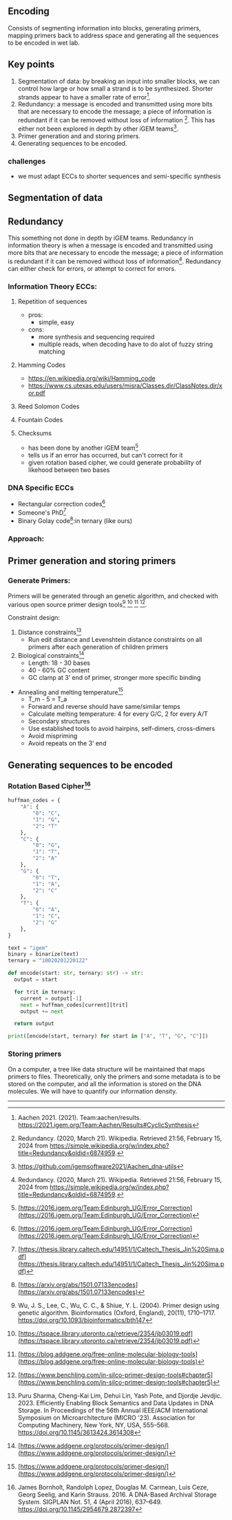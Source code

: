 ## Encoding

Consists of segmenting information into blocks, generating primers, mapping primers back to address space and generating all the sequences to be encoded in wet lab.

## Key points

1. Segmentation of data: by breaking an input into smaller blocks, we can control how large or how small a strand is to be synthesized. Shorter strands appear to have a smaller rate of error[^aachen].
2. Redundancy: a message is encoded and transmitted using more bits that are necessary to encode the message; a piece of information is redundant if it can be removed without loss of information [^redundancy]. This has either not been explored in depth by other iGEM teams[^github].
3. Primer generation and and storing primers.
4. Generating sequences to be encoded.

### challenges
- we must adapt ECCs to shorter sequences and semi-specific synthesis

## Segmentation of data

## Redundancy

This something not done in depth by iGEM teams. Redundancy in information theory is when a message is encoded and transmitted using more bits that are necessary to encode the message; a piece of information is redundant if it can be removed without loss of information[^redundancy]. Redundancy can either check for errors, or attempt to correct for errors.

### Information Theory ECCs:

1. Repetition of sequences

   - pros:
     - simple, easy
   - cons:
     - more synthesis and sequencing required
     - multiple reads, when decoding have to do alot of fuzzy string matching

2. Hamming Codes

   - https://en.wikipedia.org/wiki/Hamming_code
   - https://www.cs.utexas.edu/users/misra/Classes.dir/ClassNotes.dir/xor.pdf

3. Reed Solomon Codes

4. Fountain Codes

5. Checksums
   - has been done by another iGEM team[^edinburgh]
   - tells us if an error has occurred, but can't correct for it
   - given rotation based cipher, we could generate probability of likehood between two bases

### DNA Specific ECCs

- Rectangular correction codes[^edinburgh]
- Someone's PhD[^phd]
- Binary Golay code[^golay]:in ternary (like ours)

### Approach:

## Primer generation and storing primers

### Generate Primers:

Primers will be generated through an genetic algorithm, and checked with various open source primer design tools[^genetic] [^uoft] [^tools] [^benchling].

Constraint design:

1. Distance constraints[^block]
   - Run edit distance and Levenshtein distance constraints on all primers after each generation of children primers
2. Biological constraints[^primer]
   - Length: 18 - 30 bases
   - 40 - 60% GC content
   - GC clamp at 3’ end of primer, stronger more specific binding

- Annealing and melting temperature[^primer]
  - T_m - 5 = T_a
  - Forward and reverse should have same/similar temps
  - Calculate melting temperature: 4 for every G/C, 2 for every A/T
  - Secondary structures
  - Use established tools to avoid hairpins, self-dimers, cross-dimers
  - Avoid mispriming
  - Avoid repeats on the 3’ end

## Generating sequences to be encoded

### Rotation Based Cipher[^archival]

```python
huffman_codes = {
    "A": {
        "0": "C",
        "1": "G",
        "2": "T"
    },
    "C": {
        "0": "G",
        "1": "T",
        "2": "A"
    },
    "G": {
        "0": "T",
        "1": "A",
        "2": "C"
    },
    "T": {
        "0": "A",
        "1": "C",
        "2": "G"
    },
}

text = "igem"
binary = binarize(text)
ternary = "10020201220122"

def encode(start: str, ternary: str) -> str:
  output = start

  for trit in ternary:
    current = output[-1]
    next = huffman_codes[current][trit]
    output += next

  return output

print([encode(start, ternary) for start in ["A", "T", "G", "C"]])

```

### Storing primers
On a computer, a tree like data structure will be maintained that maps primers to files. Theoretically, only the primers and some metadata is to be stored on the computer, and all the information is stored on the DNA molecules. We will have to quantify our information density.

--- 

[^genetic]: Wu, J. S., Lee, C., Wu, C. C., & Shiue, Y. L. (2004). Primer design using genetic algorithm. Bioinformatics (Oxford, England), 20(11), 1710–1717. https://doi.org/10.1093/bioinformatics/bth147

[^aachen]: Aachen 2021. (2021). Team:aachen/results. https://2021.igem.org/Team:Aachen/Results#CyclicSynthesis

[^redundancy]: Redundancy. (2020, March 21). Wikipedia. Retrieved 21:56, February 15, 2024 from https://simple.wikipedia.org/w/index.php?title=Redundancy&oldid=6874959.

[^github]: https://github.com/igemsoftware2021/Aachen_dna-utils

[^archival]: James Bornholt, Randolph Lopez, Douglas M. Carmean, Luis Ceze, Georg Seelig, and Karin Strauss. 2016. A DNA-Based Archival Storage System. SIGPLAN Not. 51, 4 (April 2016), 637–649. https://doi.org/10.1145/2954679.2872397

[^edinburgh]: [https://2016.igem.org/Team:Edinburgh_UG/Error_Correction](https://2016.igem.org/Team:Edinburgh_UG/Error_Correction)

[^golay]: [https://arxiv.org/abs/1501.07133encodes](https://arxiv.org/abs/1501.07133encodes)

[^phd]: [https://thesis.library.caltech.edu/14951/1/Caltech_Thesis_Jin%20Sima.pdf](https://thesis.library.caltech.edu/14951/1/Caltech_Thesis_Jin%20Sima.pdf)

[^block]: Puru Sharma, Cheng-Kai Lim, Dehui Lin, Yash Pote, and Djordje Jevdjic. 2023. Efficiently Enabling Block Semantics and Data Updates in DNA Storage. In Proceedings of the 56th Annual IEEE/ACM International Symposium on Microarchitecture (MICRO '23). Association for Computing Machinery, New York, NY, USA, 555–568. https://doi.org/10.1145/3613424.3614308

[^uoft]: [https://tspace.library.utoronto.ca/retrieve/2354/jb03019.pdf](https://tspace.library.utoronto.ca/retrieve/2354/jb03019.pdf)

[^primer]: [https://www.addgene.org/protocols/primer-design/](https://www.addgene.org/protocols/primer-design/)

[^tools]: [https://blog.addgene.org/free-online-molecular-biology-tools](https://blog.addgene.org/free-online-molecular-biology-tools)

[^benchling]: [https://www.benchling.com/in-silco-primer-design-tools#chapter5](https://www.benchling.com/in-silco-primer-design-tools#chapter5)

